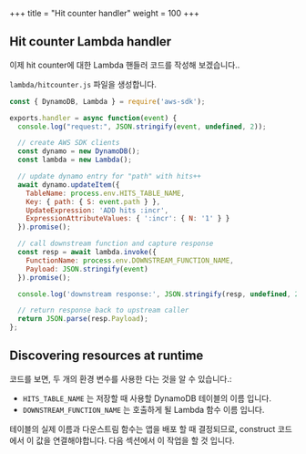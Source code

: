 +++
title = "Hit counter handler"
weight = 100
+++

## Hit counter Lambda handler

이제 hit counter에 대한 Lambda 핸들러 코드를 작성해 보겠습니다..

 `lambda/hitcounter.js` 파일을 생성합니다.

```js
const { DynamoDB, Lambda } = require('aws-sdk');

exports.handler = async function(event) {
  console.log("request:", JSON.stringify(event, undefined, 2));

  // create AWS SDK clients
  const dynamo = new DynamoDB();
  const lambda = new Lambda();

  // update dynamo entry for "path" with hits++
  await dynamo.updateItem({
    TableName: process.env.HITS_TABLE_NAME,
    Key: { path: { S: event.path } },
    UpdateExpression: 'ADD hits :incr',
    ExpressionAttributeValues: { ':incr': { N: '1' } }
  }).promise();

  // call downstream function and capture response
  const resp = await lambda.invoke({
    FunctionName: process.env.DOWNSTREAM_FUNCTION_NAME,
    Payload: JSON.stringify(event)
  }).promise();

  console.log('downstream response:', JSON.stringify(resp, undefined, 2));

  // return response back to upstream caller
  return JSON.parse(resp.Payload);
};
```

## Discovering resources at runtime

코드를 보면, 두 개의 환경 변수를 사용한 다는 것을 알 수 있습니다.:

 * `HITS_TABLE_NAME` 는 저장할 때 사용할 DynamoDB 테이블의 이름 입니다.
 * `DOWNSTREAM_FUNCTION_NAME` 는 호출하게 될 Lambda 함수 이름 입니다.

테이블의 실제 이름과 다운스트림 함수는 앱을 배포 할 때 결정되므로, construct 코드에서 이 값을 연결해야합니다. 다음 섹션에서 이 작업을 할 것 입니다.

